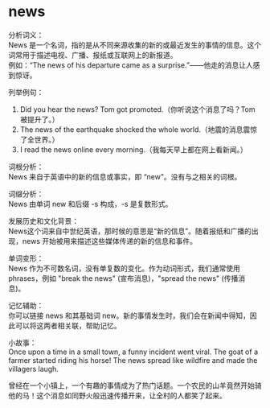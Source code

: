 # news

分析词义：  
News 是一个名词，指的是从不同来源收集的新的或最近发生的事情的信息。这个词常用于描述电视、广播、报纸或互联网上的新报道。  
例如：“The news of his departure came as a surprise.”——他走的消息让人感到惊讶。

  

列举例句：

  

1.  Did you hear the news? Tom got promoted.（你听说这个消息了吗？Tom被提升了。）
2.  The news of the earthquake shocked the whole world.（地震的消息震惊了全世界。）
3.  I read the news online every morning.（我每天早上都在网上看新闻。）

  

词根分析：  
News 来自于英语中的新的信息或事实，即 “new"。没有与之相关的词根。

  

词缀分析：  
News 由单词 new 和后缀 -s 构成，-s 是复数形式。

  

发展历史和文化背景：  
News这个词来自中世纪英语，那时候的意思是“新的信息”。随着报纸和广播的出现，news 开始被用来描述这些媒体传递的新的信息和事件。

  

单词变形：  
News 作为不可数名词，没有单复数的变化。作为动词形式，我们通常使用 phrases，例如 "break the news" (宣布消息)，"spread the news" (传播消息)。

  

记忆辅助：  
你可以链接 news 和其基础词 new。新的事情发生时，我们会在新闻中得知，因此可以将这两者相关联，帮助记忆。

  

小故事：  
Once upon a time in a small town, a funny incident went viral. The goat of a farmer started riding his horse! The news spread like wildfire and made the villagers laugh.

  

曾经在一个小镇上，一个有趣的事情成为了热门话题。一个农民的山羊竟然开始骑他的马！这个消息如同野火般迅速传播开来，让全村的人都笑了起来。
